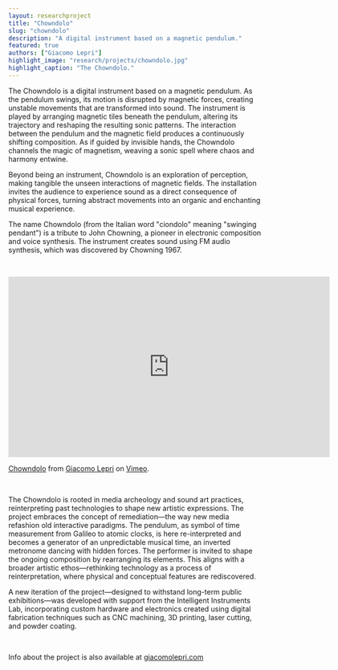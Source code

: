 ```yaml
---
layout: researchproject
title: "Chowndolo"
slug: "chowndolo"
description: "A digital instrument based on a magnetic pendulum."
featured: true
authors: ["Giacomo Lepri"]
highlight_image: "research/projects/chowndolo.jpg"
highlight_caption: "The Chowndolo."
---
```


The Chowndolo is a digital instrument based on a magnetic pendulum. As the pendulum swings, its motion is disrupted by magnetic forces, creating unstable movements that are transformed into sound. The instrument is played by arranging magnetic tiles beneath the pendulum, altering its trajectory and reshaping the resulting sonic patterns. The interaction between the pendulum and the magnetic field produces a continuously shifting composition. As if guided by invisible hands, the Chowndolo channels the magic of magnetism, weaving a sonic spell where chaos and harmony entwine.

Beyond being an instrument, Chowndolo is an exploration of perception, making tangible the unseen interactions of magnetic fields. The installation invites the audience to experience sound as a direct consequence of physical forces, turning abstract movements into an organic and enchanting musical experience.

The name Chowndolo (from the Italian word "ciondolo" meaning "swinging
pendant") is a tribute to John Chowning, a pioneer in electronic composition and voice synthesis. The instrument creates sound using FM audio synthesis, which was discovered by Chowning 1967.

&nbsp;

<iframe title="vimeo-player" src="https://player.vimeo.com/video/325707625?h=bbc9d82f7e" width="640" height="360" frameborder="0"    allowfullscreen></iframe>
<p><a href="https://vimeo.com/325707625">Chowndolo</a> from <a href="https://vimeo.com/user30344721">Giacomo Lepri</a> on <a href="https://vimeo.com">Vimeo</a>.</p>

&nbsp;

The Chowndolo is rooted in media archeology and sound art practices, reinterpreting past technologies to shape new artistic expressions. The project embraces the concept of  remediation—the way new media refashion old interactive paradigms. The pendulum, as symbol of time measurement from Galileo to atomic clocks, is here re-interpreted and becomes a generator of an unpredictable musical time, an inverted metronome dancing with hidden forces. The performer is invited to shape the ongoing composition by rearranging its elements. This aligns with a broader artistic ethos—rethinking technology as a process of reinterpretation, where physical and conceptual features are rediscovered.

A new iteration of the project—designed to withstand long-term public exhibitions—was developed with support from the Intelligent Instruments Lab, incorporating custom hardware and electronics created using digital fabrication techniques such as CNC machining, 3D printing, laser cutting, and powder coating.


&nbsp;

Info about the project is also available at [giacomolepri.com](http://www.giacomolepri.com/chowndolo)
